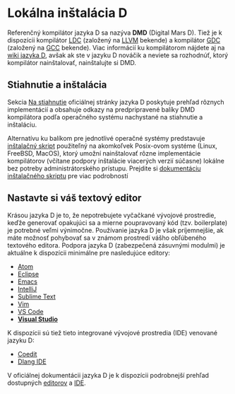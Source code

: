 # Lokálna inštalácia D

Referenčný kompilátor jazyka D sa nazýva **DMD** (Digital Mars D).
Tiež je k dispozícii kompilátor [LDC](https://github.com/ldc-developers/ldc)
(založený na [LLVM](http://llvm.org) bekende)
a kompilátor [GDC](https://gdcproject.org) (založený na [GCC](https://gcc.gnu.org/) bekende).
Viac informácií ku kompilátorom nájdete aj na [wiki jazyka D](https://wiki.dlang.org/Compilers),
avšak ak ste v jazyku D nováčik a neviete sa rozhodnúť, ktorý kompilátor nainštalovať,
nainštalujte si DMD.

## Stiahnutie a inštalácia

Sekcia [Na stiahnutie](https://dlang.org/download.html) oficiálnej stránky jazyka D
poskytuje prehľad rôznych implementácií a obsahuje odkazy na predpripravené
balíky DMD kompilátora podľa operačného systému nachystané na stiahnutie a inštaláciu.

Alternatívu ku balíkom pre jednotlivé operačné systémy predstavuje
[inštalačný skript](https://dlang.org/install.html) použiteľný na akomkoľvek
Posix-ovom systéme (Linux, FreeBSD, MacOS), ktorý umožní nainštalovať rôzne implementácie
kompilátorov (včítane podpory inštalácie viacerých verzií súčasne) lokálne bez
potreby administrátorského prístupu.
Prejdite si [dokumentáciu inštalačného skriptu](https://dlang.org/install.html) pre
viac podrobností

## Nastavte si váš textový editor

Krásou jazyka D je to, že nepotrebujete vyčačkané vývojové prostredie, keďže generovať opakujúci sa a mierne poupravovaný kód (tzv. boilerplate) je potrebné veľmi výnimočne.
Používanie jazyka D je však príjemnejšie, ak máte možnosť pohybovať sa v známom prostredí vášho obľúbeného textového editora.
Podpora jazyka D (zabezpečená zásuvnými modulmi) je aktuálne k dispozícii minimálne pre nasledujúce editory:

- [Atom](https://github.com/Pure-D/atomize-d)
- [Eclipse](http://ddt-ide.github.io)
- [Emacs](https://github.com/Emacs-D-Mode-Maintainers/Emacs-D-Mode)
- [IntelliJ](https://github.com/intellij-dlanguage/intellij-dlanguage)
- [Sublime Text](https://github.com/yazd/DKit)
- [Vim](https://wiki.dlang.org/D_in_Vim)
- [VS Code](https://marketplace.visualstudio.com/items/webfreak.code-d)
- [__Visual Studio__](http://rainers.github.io/visuald/visuald/StartPage.html)

K dispozícii sú tiež tieto integrované vývojové prostredia (IDE) venované jazyku D:

- [Coedit](https://github.com/BBasile/Coedit)
- [Dlang IDE](https://github.com/buggins/dlangide)

V oficiálnej dokumentácii jazyka D je k dispozícii podrobnejší prehľad dostupných [editorov](https://wiki.dlang.org/Editors) a [IDE](https://wiki.dlang.org/IDEs).